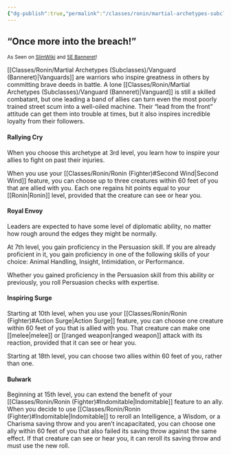 ```yaml
---
{"dg-publish":true,"permalink":"/classes/ronin/martial-archetypes-subclasses/vanguard-banneret/","noteIcon":"","updated":"2025-03-23T16:05:36.161-07:00"}
---
```


## “Once more into the breach!”
<sub>As Seen on [SlimWiki](https://slimwiki.com/carbon-pink/public-wiki-w-knoldiw/vanguard) and [5E Banneret](https://dnd5e.wikidot.com/fighter:banneret)!</sub>

[[Classes/Ronin/Martial Archetypes (Subclasses)/Vanguard (Banneret)\|Vanguards]] are warriors who inspire greatness in others by committing brave deeds in battle. A lone [[Classes/Ronin/Martial Archetypes (Subclasses)/Vanguard (Banneret)\|Vanguard]] is still a skilled combatant, but one leading a band of allies can turn even the most poorly trained street scum into a well-oiled machine. Their “lead from the front” attitude can get them into trouble at times, but it also inspires incredible loyalty from their followers.

#### Rallying Cry
When you choose this archetype at 3rd level, you learn how to inspire your allies to fight on past their injuries.

When you use your [[Classes/Ronin/Ronin (Fighter)#Second Wind\|Second Wind]] feature, you can choose up to three creatures within 60 feet of you that are allied with you. Each one regains hit points equal to your [[Ronin\|Ronin]] level, provided that the creature can see or hear you.

#### Royal Envoy
Leaders are expected to have some level of diplomatic ability, no matter how rough around the edges they might be normally.

At 7th level, you gain proficiency in the Persuasion skill. If you are already proficient in it, you gain proficiency in one of the following skills of your choice: Animal Handling, Insight, Intimidation, or Performance.

Whether you gained proficiency in the Persuasion skill from this ability or previously, you roll Persuasion checks with expertise.

#### Inspiring Surge
Starting at 10th level, when you use your [[Classes/Ronin/Ronin (Fighter)#Action Surge\|Action Surge]] feature, you can choose one creature within 60 feet of you that is allied with you. That creature can make one [[melee\|melee]] or [[ranged weapon\|ranged weapon]] attack with its reaction, provided that it can see or hear you.

Starting at 18th level, you can choose two allies within 60 feet of you, rather than one.

#### Bulwark
Beginning at 15th level, you can extend the benefit of your [[Classes/Ronin/Ronin (Fighter)#Indomitable\|Indomitable]] feature to an ally. When you decide to use [[Classes/Ronin/Ronin (Fighter)#Indomitable\|Indomitable]] to reroll an Intelligence, a Wisdom, or a Charisma saving throw and you aren’t incapacitated, you can choose one ally within 60 feet of you that also failed its saving throw against the same effect. If that creature can see or hear you, it can reroll its saving throw and must use the new roll.